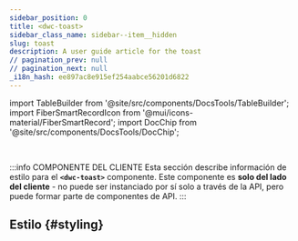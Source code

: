 ```yaml
---
sidebar_position: 0
title: <dwc-toast>
sidebar_class_name: sidebar--item__hidden
slug: toast
description: A user guide article for the toast
// pagination_prev: null
// pagination_next: null
_i18n_hash: ee897ac8e915ef254aabce56201d6822
---
```

import TableBuilder from '@site/src/components/DocsTools/TableBuilder';
import FiberSmartRecordIcon from '@mui/icons-material/FiberSmartRecord';
import DocChip from '@site/src/components/DocsTools/DocChip';

<DocChip chip='shadow' />

<br />

:::info COMPONENTE DEL CLIENTE
Esta sección describe información de estilo para el **`<dwc-toast>`** componente. Este componente es **solo del lado del cliente** - no puede ser instanciado por sí solo a través de la API, pero puede formar parte de componentes de API.
:::

## Estilo {#styling}

<TableBuilder name="dwc-toast" clientComponent />
